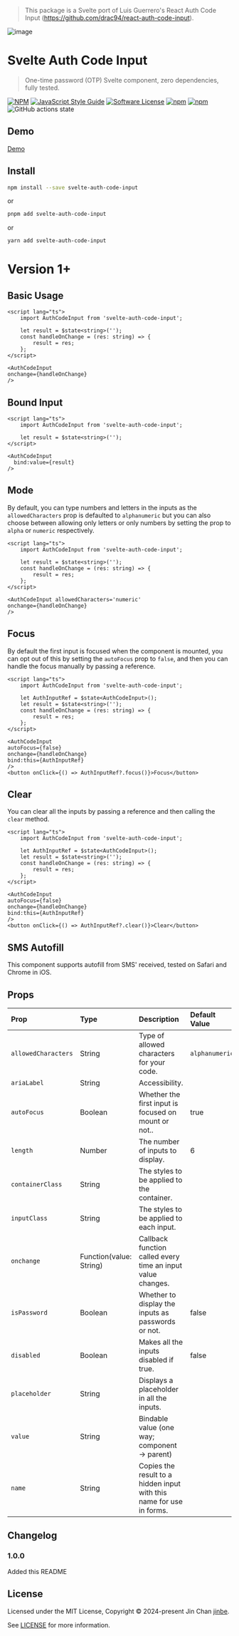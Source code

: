 > This package is a Svelte port of Luis Guerrero's React Auth Code Input
(https://github.com/drac94/react-auth-code-input).

![image](https://jinathy.com/159784302-4bb83708-e993-4800-9bcf-091ecb709ef7.png)

# Svelte Auth Code Input

> One-time password (OTP) Svelte component, zero dependencies, fully tested.

[![NPM](https://img.shields.io/npm/v/svelte-auth-code-input.svg)](https://www.npmjs.com/package/svelte-auth-code-input) [![JavaScript Style Guide](https://img.shields.io/badge/code_style-standard-brightgreen.svg)](https://standardjs.com)
[![Software License](https://img.shields.io/badge/license-MIT-brightgreen.svg)](LICENSE.md)
[![npm](https://img.shields.io/npm/dt/svelte-auth-code-input.svg)](https://www.npmjs.com/package/svelte-auth-code-input)
[![npm](https://img.shields.io/npm/dw/svelte-auth-code-input.svg)](https://www.npmjs.com/package/svelte-auth-code-input)
![GitHub actions state](https://img.shields.io/github/workflow/status/drac94/svelte-auth-code-input/CI)

## Demo

[Demo](https://jinathy.com/svelte-auth-code-input/)

## Install

```bash
npm install --save svelte-auth-code-input
```

or

```bash
pnpm add svelte-auth-code-input
```

or

```bash
yarn add svelte-auth-code-input
```

# Version 1+

## Basic Usage

```
<script lang="ts">
    import AuthCodeInput from 'svelte-auth-code-input';

    let result = $state<string>('');
    const handleOnChange = (res: string) => {
        result = res;
    };
</script>

<AuthCodeInput
onchange={handleOnChange}
/>
```

## Bound Input

```
<script lang="ts">
    import AuthCodeInput from 'svelte-auth-code-input';

    let result = $state<string>('');
</script>

<AuthCodeInput
  bind:value={result}
/>
```

## Mode

By default, you can type numbers and letters in the inputs as the `allowedCharacters` prop is defaulted to `alphanumeric` but you can also choose between allowing only letters or only numbers by setting the prop to `alpha` or `numeric` respectively.

```
<script lang="ts">
    import AuthCodeInput from 'svelte-auth-code-input';

    let result = $state<string>('');
    const handleOnChange = (res: string) => {
        result = res;
    };
</script>

<AuthCodeInput allowedCharacters='numeric'
onchange={handleOnChange}
/>
```

## Focus

By default the first input is focused when the component is mounted, you can opt out of this by setting the `autoFocus` prop to `false`, and then you can handle the focus manually by passing a reference.

```
<script lang="ts">
    import AuthCodeInput from 'svelte-auth-code-input';

    let AuthInputRef = $state<AuthCodeInput>();
    let result = $state<string>('');
    const handleOnChange = (res: string) => {
        result = res;
    };
</script>

<AuthCodeInput
autoFocus={false}
onchange={handleOnChange}
bind:this={AuthInputRef}
/>
<button onClick={() => AuthInputRef?.focus()}>Focus</button>
```

## Clear

You can clear all the inputs by passing a reference and then calling the `clear` method.

```
<script lang="ts">
    import AuthCodeInput from 'svelte-auth-code-input';

    let AuthInputRef = $state<AuthCodeInput>();
    let result = $state<string>('');
    const handleOnChange = (res: string) => {
        result = res;
    };
</script>

<AuthCodeInput
autoFocus={false}
onchange={handleOnChange}
bind:this={AuthInputRef}
/>
<button onClick={() => AuthInputRef?.clear()}>Clear</button>
```

## SMS Autofill

This component supports autofill from SMS' received, tested on Safari and Chrome in iOS.

## Props

| Prop                 | Type                    | Description                                                 | Default Value  | Observations                                     |
| :------------------- | :---------------------- | :---------------------------------------------------------- | :------------- | :----------------------------------------------- |
| `allowedCharacters`  | String                  | Type of allowed characters for your code.                   | `alphanumeric` | Valid values: `alpha`, `alphanumeric`, `numeric` |
| `ariaLabel`          | String                  | Accessibility.                                              |                |                                                  |
| `autoFocus`          | Boolean                 | Whether the first input is focused on mount or not..         | true           |                             |
| `length`             | Number                  | The number of inputs to display.                            | 6              |                                                  |
| `containerClass` | String                  | The styles to be applied to the container.                  |                |                                                  |
| `inputClass`     | String                  | The styles to be applied to each input.                     |                |                                                  |
| `onchange`           | Function(value: String) | Callback function called every time an input value changes. |                | Required                                         |
| `isPassword`         | Boolean                 | Whether to display the inputs as passwords or not.          | false          |                                                  |
| `disabled`           | Boolean                 | Makes all the inputs disabled if true.                      | false          |            |
| `placeholder`        | String                  | Displays a placeholder in all the inputs.                   |                |                               |
| `value`        | String                  | Bindable value (one way; component -> parent)                  |                |                               |
| `name`        | String                  | Copies the result to a hidden input with this name for use in forms.                   |                |                               |

## Changelog

### 1.0.0

Added this README

## License

Licensed under the MIT License, Copyright © 2024-present Jin Chan [jinbe](https://github.com/jinbe).

See [LICENSE](./LICENSE) for more information.